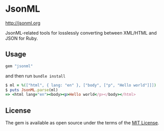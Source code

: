 # JsonML

http://jsonml.org

JsonML-related tools for losslessly converting between XML/HTML and JSON for Ruby.

## Usage

```rb
gem "jsonml"
```

and then run `bundle install`

```rb
$ ml = %(["html", { lang: "en" }, ["body", ["p", "Hello world"]]])
$ puts JsonML.parse(ml)
=> <html lang="en"><body><p>Hello world</p></body></html>
```

## License
The gem is available as open source under the terms of the [MIT License](https://opensource.org/licenses/MIT).

